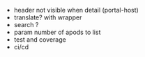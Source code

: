 - header not visible when detail (portal-host)
- translate? with wrapper
- search ?
- param number of apods to list
- test and coverage
- ci/cd
